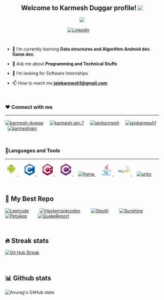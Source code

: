 

<h2 align="center">
  Welcome to Karmesh Duggar profile!
  <img src="https://media.giphy.com/media/hvRJCLFzcasrR4ia7z/giphy.gif" width="28">
</h2>

<p align="center">
  <a href="https://github.com/DenverCoder1/readme-typing-svg"><img src="https://readme-typing-svg.herokuapp.com/?font=Montserrat+Subrayada&lines=Always+ready+to+learn;Connect+on+Linkedin;Passionate+for+Programming&center=true&width=440&height=45&color=4492CA&vCenter=true&size=22"></a>
</p>
<!-- Social icons section -->

<p align="center">
  <a href="https://www.linkedin.com/in/karmesh-duggar/"><img width="32px" alt="LinkedIn" title="LinkedIn" src="https://raw.githubusercontent.com/rahuldkjain/github-profile-readme-generator/master/src/images/icons/Social/linked-in-alt.svg"/></a>
  &#8287;&#8287;&#8287;&#8287;&#8287;
</p>
 &nbsp;  &nbsp; &nbsp;  &nbsp;

- 🌱 I’m currently learning **Data structures and Algorithm Android dev. Game dev.**

- 💬 Ask me about **Programming and Technical Stuffs**

- 🤝 I’m looking for Software Internships 

- 📫 How to reach me **jainkarmesh1@gmail.com**

 &nbsp;  &nbsp;
<h3 align="left">❤ Connect with me</h3>

--------------

<p align="left">
<a href="https://linkedin.com/in/karmesh-duggar" target="blank"><img align="center" src="https://raw.githubusercontent.com/rahuldkjain/github-profile-readme-generator/master/src/images/icons/Social/linked-in-alt.svg" alt="karmesh-duggar" height="30" width="40" /></a>
  &nbsp;  &nbsp;
<a href="https://fb.com/karmesh.jain.7" target="blank"><img align="center" src="https://raw.githubusercontent.com/rahuldkjain/github-profile-readme-generator/master/src/images/icons/Social/facebook.svg" alt="karmesh.jain.7" height="30" width="40" /></a>
  &nbsp;  &nbsp;
<a href="https://www.codechef.com/users/jainkarmesh" target="blank"><img align="center" src="https://cdn.jsdelivr.net/npm/simple-icons@3.1.0/icons/codechef.svg" alt="jainkarmesh" height="30" width="40" /></a>
  &nbsp;  &nbsp;
<a href="https://www.hackerrank.com/jainkarmesh1" target="blank"><img align="center" src="https://raw.githubusercontent.com/rahuldkjain/github-profile-readme-generator/master/src/images/icons/Social/hackerrank.svg" alt="jainkarmesh1" height="30" width="40" /></a>
  &nbsp;  &nbsp;
<a href="https://www.leetcode.com/karmeshjain" target="blank"><img align="center" src="https://raw.githubusercontent.com/rahuldkjain/github-profile-readme-generator/master/src/images/icons/Social/leet-code.svg" alt="karmeshjain" height="30" width="40" /></a>
  &nbsp;  &nbsp;
</p>
 &nbsp;  &nbsp;
<h3 align="left">🚀Languages and Tools</h3>

-----------------

<p align="left"> <a href="https://developer.android.com" target="_blank"> <img src="https://raw.githubusercontent.com/devicons/devicon/master/icons/android/android-original-wordmark.svg" alt="android" width="40" height="40"/> </a>
    &nbsp;  &nbsp;
  <a href="https://www.cprogramming.com/" target="_blank"> <img src="https://raw.githubusercontent.com/devicons/devicon/master/icons/c/c-original.svg" alt="c" width="40" height="40"/> </a> 
    &nbsp;  &nbsp;
  <a href="https://www.w3schools.com/cpp/" target="_blank"> <img src="https://raw.githubusercontent.com/devicons/devicon/master/icons/cplusplus/cplusplus-original.svg" alt="cplusplus" width="40" height="40"/> </a> 
    &nbsp;  &nbsp;
  <a href="https://www.w3schools.com/cs/" target="_blank"> <img src="https://raw.githubusercontent.com/devicons/devicon/master/icons/csharp/csharp-original.svg" alt="csharp" width="40" height="40"/> </a>
    &nbsp;  &nbsp;
  <a href="https://www.figma.com/" target="_blank"> <img src="https://www.vectorlogo.zone/logos/figma/figma-icon.svg" alt="figma" width="40" height="40"/> </a>
    &nbsp;  &nbsp;
  <a href="https://www.java.com" target="_blank"> <img src="https://raw.githubusercontent.com/devicons/devicon/master/icons/java/java-original.svg" alt="java" width="40" height="40"/> </a> 
    &nbsp;  &nbsp;
  <a href="https://www.mysql.com/" target="_blank"> <img src="https://raw.githubusercontent.com/devicons/devicon/master/icons/mysql/mysql-original-wordmark.svg" alt="mysql" width="40" height="40"/> </a>
    &nbsp;  &nbsp;
  <a href="https://unity.com/" target="_blank"> <img src="https://www.vectorlogo.zone/logos/unity3d/unity3d-icon.svg" alt="unity" width="40" height="40"/> </a> </p>

&nbsp;  &nbsp;

## 📘 My Best Repo


<p align="left">
  <a href="https://github.com/Karmeshjain/Leetcodecodes"><img width="382" src="https://github-readme-stats.vercel.app/api/pin/?username=karmeshjain&theme=dark&hide_border=false&show_icons=false&repo=Leetcodecodes" alt="Leetcode"></a>
    &nbsp;  &nbsp;  &nbsp;  &nbsp;
<a href="https://github.com/Karmeshjain/Hackerrankcodes"><img width="382" src="https://github-readme-stats.vercel.app/api/pin/?username=karmeshjain&theme=dark&hide_border=false&show_icons=false&repo=Hackerrankcodes" alt="Hackerrankcodes"></a>
      &nbsp;  &nbsp;  &nbsp;  &nbsp;
  <a href="https://github.com/Karmeshjain/UnityProject7_Sleuth"><img width="382" src="https://github-readme-stats.vercel.app/api/pin/?username=karmeshjain&theme=dark&hide_border=false&show_icons=false&repo=UnityProject7_Sleuth" alt="Sleuth"></a>
      &nbsp;  &nbsp;  &nbsp;  &nbsp;
  <a href="https://github.com/Karmeshjain/Sunshine"><img width="382" src="https://github-readme-stats.vercel.app/api/pin/?username=karmeshjain&theme=dark&hide_border=false&show_icons=false&repo=Sunshine" alt="Sunshine"></a>
      &nbsp;  &nbsp;  &nbsp;  &nbsp;
  <a href="https://github.com/Karmeshjain/PetsApp"><img width="382" src="https://github-readme-stats.vercel.app/api/pin/?username=karmeshjain&theme=dark&hide_border=false&show_icons=false&repo=PetsApp" alt="PetsApp"></a>
      &nbsp;  &nbsp;  &nbsp;  &nbsp;
  <a href="https://github.com/Karmeshjain/QuakeReport"><img width="382" src="https://github-readme-stats.vercel.app/api/pin/?username=karmeshjain&theme=dark&hide_border=false&show_icons=false&repo=QuakeReport" alt="QuakeReport"></a>
</p>
&nbsp;  &nbsp;

## 🔥 Streak stats

<p align="left">
  <a href="https://github.com/DenverCoder1/github-readme-streak-stats">
    <img title="🔥 Git Hub Strea" alt="Git Hub Streak" src="https://github-readme-streak-stats.herokuapp.com/?user=karmeshjain&theme=dark&hide_border=false"/>
  </a>
</p>
&nbsp;  &nbsp;

## 📊 Github stats

![Anurag's GitHub stats](https://github-readme-stats.vercel.app/api?username=karmeshjain&theme=dark&hide_border=false&show_icons=true)



